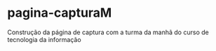 # pagina-capturaM
Construção da página de captura com a turma da manhã do curso de tecnologia da informação
